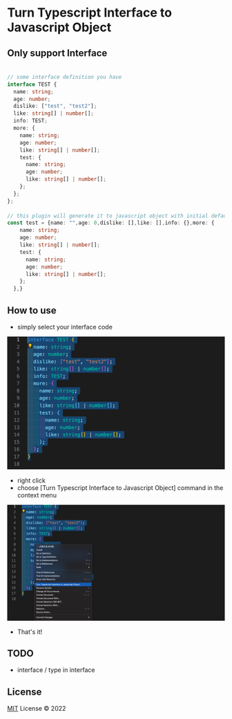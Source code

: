 # Turn Typescript Interface to Javascript Object

## Only support Interface

``` typescript

// some interface definition you have
interface TEST {
  name: string;
  age: number;
  dislike: ["test", "test2"];
  like: string[] | number[];
  info: TEST;
  more: {
    name: string;
    age: number;
    like: string[] | number[];
    test: {
      name: string;
      age: number;
      like: string[] | number[];
    };
  };
};

// this plugin will generate it to javascript object with initial default value
const test = {name: "",age: 0,dislike: [],like: [],info: {},more: {
    name: string;
    age: number;
    like: string[] | number[];
    test: {
      name: string;
      age: number;
      like: string[] | number[];
    };
  },}
```

## How to use

- simply select your interface code

![image](./assets/step-1.png)
- right click
- choose [Turn Typescript Interface to Javascript Object] command in the context menu

![image](./assets/step-2.png)
- That's it! 
## TODO

- interface / type in interface

## License

[MIT](./LICENSE) License © 2022
